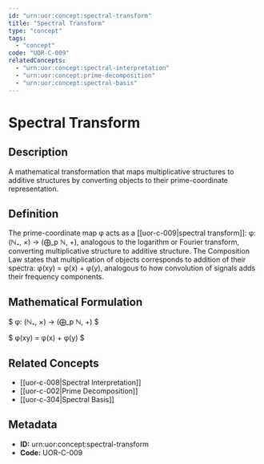 ```yaml
---
id: "urn:uor:concept:spectral-transform"
title: "Spectral Transform"
type: "concept"
tags:
  - "concept"
code: "UOR-C-009"
relatedConcepts:
  - "urn:uor:concept:spectral-interpretation"
  - "urn:uor:concept:prime-decomposition"
  - "urn:uor:concept:spectral-basis"
---
```


# Spectral Transform

## Description

A mathematical transformation that maps multiplicative structures to additive structures by converting objects to their prime-coordinate representation.

## Definition

The prime-coordinate map φ acts as a [[uor-c-009|spectral transform]]: φ: (ℕ₊, ×) → (⨁_p ℕ, +), analogous to the logarithm or Fourier transform, converting multiplicative structure to additive structure. The Composition Law states that multiplication of objects corresponds to addition of their spectra: φ(xy) = φ(x) + φ(y), analogous to how convolution of signals adds their frequency components.

## Mathematical Formulation

$
φ: (ℕ₊, ×) → (⨁_p ℕ, +)
$

$
φ(xy) = φ(x) + φ(y)
$

## Related Concepts

- [[uor-c-008|Spectral Interpretation]]
- [[uor-c-002|Prime Decomposition]]
- [[uor-c-304|Spectral Basis]]

## Metadata

- **ID:** urn:uor:concept:spectral-transform
- **Code:** UOR-C-009
